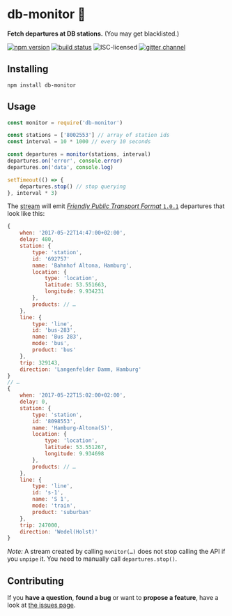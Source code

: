 # db-monitor 🔭

**Fetch departures at DB stations.** (You may get blacklisted.)

[![npm version](https://img.shields.io/npm/v/db-monitor.svg)](https://www.npmjs.com/package/db-monitor)
[![build status](https://img.shields.io/travis/derhuerst/db-monitor.svg)](https://travis-ci.org/derhuerst/db-monitor)
![ISC-licensed](https://img.shields.io/github/license/derhuerst/db-monitor.svg)
[![gitter channel](https://badges.gitter.im/derhuerst/vbb-rest.svg)](https://gitter.im/derhuerst/vbb-rest)


## Installing

```shell
npm install db-monitor
```


## Usage

```js
const monitor = require('db-monitor')

const stations = ['8002553'] // array of station ids
const interval = 10 * 1000 // every 10 seconds

const departures = monitor(stations, interval)
departures.on('error', console.error)
departures.on('data', console.log)

setTimeout(() => {
	departures.stop() // stop querying
}, interval * 3)
```

The [stream](https://nodejs.org/api/stream.html#stream_readable_streams) will emit [*Friendly Public Transport Format* `1.0.1`](https://github.com/public-transport/friendly-public-transport-format/blob/1.0.1/spec/readme.md) departures that look like this:

```js
{
	when: '2017-05-22T14:47:00+02:00',
	delay: 480,
	station: {
		type: 'station',
		id: '692757'
		name: 'Bahnhof Altona, Hamburg',
		location: {
			type: 'location',
			latitude: 53.551663,
			longitude: 9.934231
		},
		products: // …
	},
	line: {
		type: 'line',
		id: 'bus-283',
		name: 'Bus 283',
		mode: 'bus',
		product: 'bus'
	},
	trip: 329143,
	direction: 'Langenfelder Damm, Hamburg'
}
// …
{
	when: '2017-05-22T15:02:00+02:00',
	delay: 0,
	station: {
		type: 'station',
		id: '8098553',
		name: 'Hamburg-Altona(S)',
		location: {
			type: 'location',
			latitude: 53.551267,
			longitude: 9.934698
		},
		products: // …
	},
	line: {
		type: 'line',
		id: 's-1',
		name: 'S 1',
		mode: 'train',
		product: 'suburban'
	},
	trip: 247000,
	direction: 'Wedel(Holst)'
}
```

*Note:* A stream created by calling `monitor(…)` does not stop calling the API if you `unpipe` it. You need to manually call `departures.stop()`.


## Contributing

If you **have a question**, **found a bug** or want to **propose a feature**, have a look at [the issues page](https://github.com/derhuerst/db-monitor/issues).
